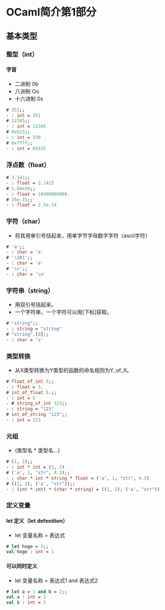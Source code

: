 
# OCaml简介第1部分

## 基本类型

### 整型（int）
#### 字首
* 二进制 0b
* 八进制 Oo
* 十六进制 0x

```ocaml
# 351;;
- : int = 351
# 12345;;
- : int = 12345
# 0o523;;
- : int = 339
# 0xffff;;
- : int = 65535
```

### 浮点数（float）

```ocaml
# 3.141;;
- : float = 3.1415
# 1.04e10;;
- : float = 10400000000.
# 25e-15;;
- : float = 2.5e-14
```

### 字符（char）

* 将其用单引号括起来，用单字节字母数字字符（ascii字符）

```ocaml
# 'a';;
- : char = 'a'
# '\101';;
- : char = 'e'
# '\n';;
- : char = '\n'
```

### 字符串（string）

* 用双引号括起来。
* 一个字符串，一个字符可以用[下标]获取。

```ocaml
# "string";;
- : string = "string"
# "string".[0];;
- : char = 's'
```
### 类型转换

* 从X类型转换为Y类型的函数的命名规则为Y_of_X。

```ocaml
# float_of_int 5;;
- : float = 5.
# int_of_float 5.;;
- : int = 5
- # string_of_int 123;;
- : string = "123"
# int_of_string "123";;
- : int = 123
```

### 元组

* (类型名 * 类型名...)

```ocaml
# (1, 2);;
- : int * int = (1, 2)
# ('a', 1, "str", 4.3);;
- : char * int * string * float = ('a', 1, "str", 4.3)
# ((1, 2), ('a', "str"));;
- : (int * int) * (char * string) = ((1, 2), ('a', "str"))
```
### 定义变量

#### let 定义（let defenition）

* let 变量名称 = 表达式

```ocaml
# let hoge = 1;;
val hoge : int = 1
```
#### 可以同时定义

* let 变量名称 = 表达式1 and 表达式2

```ocaml
# let a = 1 and b = 2;;
val a : int = 1
val b : int = 2
```
